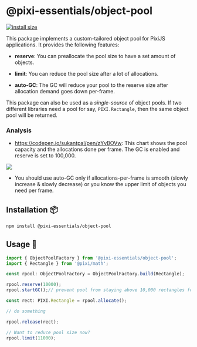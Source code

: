 # @pixi-essentials/object-pool
[![install size](https://packagephobia.now.sh/badge?p=@pixi-essentials/object-pool)](https://packagephobia.now.sh/result?p=@pixi-essentials/object-pool)

This package implements a custom-tailored object pool for PixiJS applications. It provides the
following features:

* **reserve**: You can preallocate the pool size to have a set amount of objects.

* **limit**: You can reduce the pool size after a lot of allocations.

* **auto-GC**: The GC will reduce your pool to the reserve size after allocation demand goes down
per-frame.

This package can also be used as a _single-source_ of object pools. If two different libraries need
a pool for say, `PIXI.Rectangle`, then the same object pool will be returned.

### Analysis

* https://codepen.io/sukantpal/pen/zYvBOVw: This chart shows the pool capacity and the allocations done per frame. The GC
is enabled and reserve is set to 100,000.

<img src="https://i.ibb.co/jkNWHdR/Screen-Shot-2020-04-18-at-12-46-08-PM.png"></img>

* You should use auto-GC only if allocations-per-frame is smooth (slowly increase & slowly decrease) or you know the upper
limit of objects you need per frame.

## Installation :package:

```bash
npm install @pixi-essentials/object-pool
```

## Usage :page_facing_up:

```ts
import { ObjectPoolFactory } from '@pixi-essentials/object-pool';
import { Rectangle } from '@pixi/math';

const rpool: ObjectPoolFactory = ObjectPoolFactory.build(Rectangle);

rpool.reserve(10000);
rpool.startGC();// prevent pool from staying above 10,000 rectangles for too long

const rect: PIXI.Rectangle = rpool.allocate();

// do something

rpool.release(rect);

// Want to reduce pool size now?
rpool.limit(11000);
```
